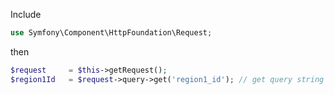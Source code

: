 Include
```php
use Symfony\Component\HttpFoundation\Request;
```

then

```php
$request     = $this->getRequest();
$region1Id   = $request->query->get('region1_id'); // get query string data region1_id
```
